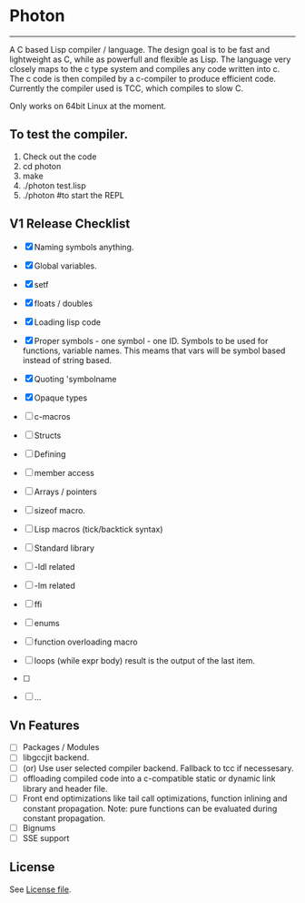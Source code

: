 # Photon
---------
A C based Lisp compiler / language. The design goal is to be fast and lightweight as C, while as powerfull and flexible as Lisp. The language very closely maps to the c type system and compiles any code written into c. The c code is then compiled by a c-compiler to produce efficient code. Currently the compiler used is TCC, which compiles to slow C.

Only works on 64bit Linux at the moment.

To test the compiler.
---------------------

1. Check out the code
2. cd photon
3. make
4. ./photon test.lisp
5. ./photon \#to start the REPL

V1 Release Checklist
--------
* [x] Naming symbols anything.
* [x] Global variables.
* [x] setf
* [x] floats / doubles
* [x] Loading lisp code
* [x] Proper symbols -  one symbol - one ID. Symbols to be used for functions, variable names. This meams that vars will be symbol based instead of string based.
* [x] Quoting 'symbolname
* [x] Opaque types
* [ ] c-macros
* [ ] Structs
 * [ ] Defining
 * [ ] member access
* [ ] Arrays / pointers
* [ ] sizeof macro.
* [ ] Lisp macros (tick/backtick syntax)
* [ ] Standard library
 * [ ] -ldl related
 * [ ] -lm related
* [ ] ffi
* [ ] enums
* [ ] function overloading macro
* [ ] loops (while expr body) result is the output of the last item.
* [ ] 
* [ ] ...



Vn Features
---------
* [ ] Packages / Modules
* [ ] libgccjit backend.
* [ ] (or) Use user selected compiler backend. Fallback to tcc if necessesary.
* [ ] offloading compiled code into a c-compatible static or dynamic link library and header file.
* [ ] Front end optimizations like tail call optimizations, function inlining and constant propagation. Note: pure functions can be evaluated during constant propagation.
* [ ] Bignums
* [ ] SSE support

License
------
See [License file](License.txt). 